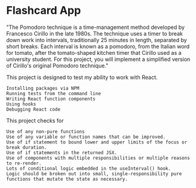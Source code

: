 # Flashcard App

"The Pomodoro technique is a time-management method developed by Francesco Cirillo in the late 1980s. The technique uses a timer to break down work into intervals, traditionally 25 minutes in length, separated by short breaks. Each interval is known as a pomodoro, from the Italian word for tomato, after the tomato-shaped kitchen timer that Cirillo used as a university student. For this project, you will implement a simplified version of Cirillo's original Pomodoro technique."

This project is designed to test my ability to work with React.
```
Installing packages via NPM
Running tests from the command line
Writing React function components
Using hooks
Debugging React code
```
This project checks for 

```
Use of any non-pure functions
Use of any variable or function names that can be improved.
Use of if statement to bound lower and upper limits of the focus or break duration. 
Use of if statements in the returned JSX. 
Use of components with multiple responsibilities or multiple reasons to re-render. 
Lots of conditional logic embedded in the useInterval() hook.
Logic should be broken out into small, single-responsibility pure functions that mutate the state as necessary.
```

